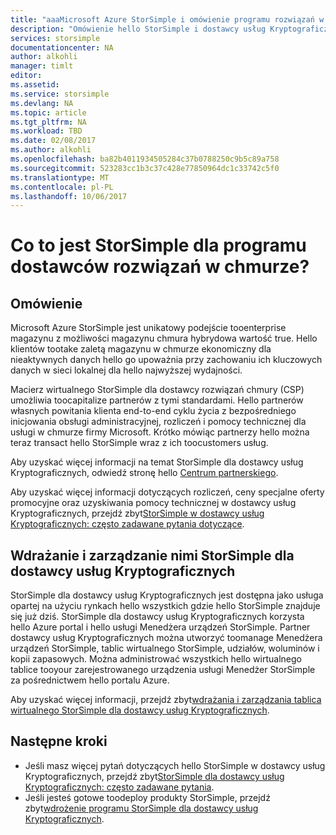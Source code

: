 ```yaml
---
title: "aaaMicrosoft Azure StorSimple i omówienie programu rozwiązań w chmurze | Dokumentacja firmy Microsoft"
description: "Omówienie hello StorSimple i dostawcy usług Kryptograficznych dla partnerów usługi StorSimple."
services: storsimple
documentationcenter: NA
author: alkohli
manager: timlt
editor: 
ms.assetid: 
ms.service: storsimple
ms.devlang: NA
ms.topic: article
ms.tgt_pltfrm: NA
ms.workload: TBD
ms.date: 02/08/2017
ms.author: alkohli
ms.openlocfilehash: ba82b4011934505284c37b0788250c9b5c89a758
ms.sourcegitcommit: 523283cc1b3c37c428e77850964dc1c33742c5f0
ms.translationtype: MT
ms.contentlocale: pl-PL
ms.lasthandoff: 10/06/2017
---
```

# <a name="what-is-storsimple-for-cloud-solutions-providers-program"></a>Co to jest StorSimple dla programu dostawców rozwiązań w chmurze?


## <a name="overview"></a>Omówienie

Microsoft Azure StorSimple jest unikatowy podejście tooenterprise magazynu z możliwości magazynu chmura hybrydowa wartość true. Hello klientów tootake zaletą magazynu w chmurze ekonomiczny dla nieaktywnych danych hello go upoważnia przy zachowaniu ich kluczowych danych w sieci lokalnej dla hello najwyższej wydajności. 

Macierz wirtualnego StorSimple dla dostawcy rozwiązań chmury (CSP) umożliwia toocapitalize partnerów z tymi standardami. Hello partnerów własnych powitania klienta end-to-end cyklu życia z bezpośredniego inicjowania obsługi administracyjnej, rozliczeń i pomocy technicznej dla usługi w chmurze firmy Microsoft. Krótko mówiąc partnerzy hello można teraz transact hello StorSimple wraz z ich toocustomers usług.

Aby uzyskać więcej informacji na temat StorSimple dla dostawcy usług Kryptograficznych, odwiedź stronę hello [Centrum partnerskiego](http://partnercenter.microsoft.com/).

Aby uzyskać więcej informacji dotyczących rozliczeń, ceny specjalne oferty promocyjne oraz uzyskiwania pomocy technicznej w dostawcy usług Kryptograficznych, przejdź zbyt[StorSimple w dostawcy usług Kryptograficznych: często zadawane pytania dotyczące](storsimple-partner-csp-faq.md). 

## <a name="deploy-and-manage-storsimple-for-csp"></a>Wdrażanie i zarządzanie nimi StorSimple dla dostawcy usług Kryptograficznych

StorSimple dla dostawcy usług Kryptograficznych jest dostępna jako usługa opartej na użyciu rynkach hello wszystkich gdzie hello StorSimple znajduje się już dziś. StorSimple dla dostawcy usług Kryptograficznych korzysta hello Azure portal i hello usługi Menedżera urządzeń StorSimple. Partner dostawcy usług Kryptograficznych można utworzyć toomanage Menedżera urządzeń StorSimple, tablic wirtualnego StorSimple, udziałów, woluminów i kopii zapasowych. Można administrować wszystkich hello wirtualnego tablice tooyour zarejestrowanego urządzenia usługi Menedżer StorSimple za pośrednictwem hello portalu Azure.

Aby uzyskać więcej informacji, przejdź zbyt[wdrażania i zarządzania tablica wirtualnego StorSimple dla dostawcy usług Kryptograficznych](storsimple-partner-csp-deploy.md).

## <a name="next-steps"></a>Następne kroki

- Jeśli masz więcej pytań dotyczących hello StorSimple w dostawcy usług Kryptograficznych, przejdź zbyt[StorSimple dla dostawcy usług Kryptograficznych: często zadawane pytania](storsimple-partner-csp-faq.md).
- Jeśli jesteś gotowe toodeploy produkty StorSimple, przejdź zbyt[wdrożenie programu StorSimple dla dostawcy usług Kryptograficznych](storsimple-partner-csp-deploy.md).
